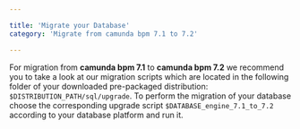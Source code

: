 ```yaml
---

title: 'Migrate your Database'
category: 'Migrate from camunda bpm 7.1 to 7.2'

---
```



For migration from **camunda bpm 7.1** to **camunda bpm 7.2** we recommend you to take a look at our migration scripts which are located in the following folder of your downloaded pre-packaged distribution: `$DISTRIBUTION_PATH/sql/upgrade`. To perform the migration of your database choose the corresponding upgrade script `$DATABASE_engine_7.1_to_7.2` according to your database platform and run it.

